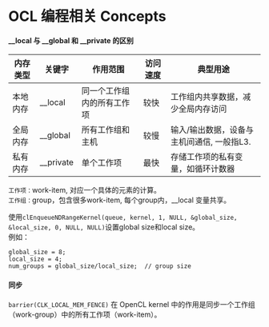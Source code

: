 # OCL 编程相关 Concepts

#### __local 与 __global 和 __private 的区别 <br>

|内存类型 |	关键字 | 作用范围 |	访问速度 |	典型用途|
| ------ | -----  | ------- | -------- | -------- |
|本地内存|	__local   |	同一个工作组内的所有工作项 |	较快 |	工作组内共享数据，减少全局内存访问
|全局内存|	__global  |	所有工作组和主机	      |    较慢 |  输入/输出数据，设备与主机间通信, 一般指L3.
|私有内存|	__private |	单个工作项	              |   最快	|  存储工作项的私有变量，如循环计数器


``工作项：``work-item, 对应一个具体的元素的计算。 <br>
``工作组：``group，包含很多work-item, 每个group内，__local 变量共享。 <br>

使用```clEnqueueNDRangeKernel(queue, kernel, 1, NULL, &global_size, &local_size, 0, NULL, NULL)```设置global size和local size。 <br>
例如：
```
global_size = 8; 
local_size = 4; 
num_groups = global_size/local_size;  // group size
```

#### 同步

```barrier(CLK_LOCAL_MEM_FENCE)``` 在 OpenCL kernel 中的作用是同步一个工作组（work-group）中的所有工作项（work-item）。